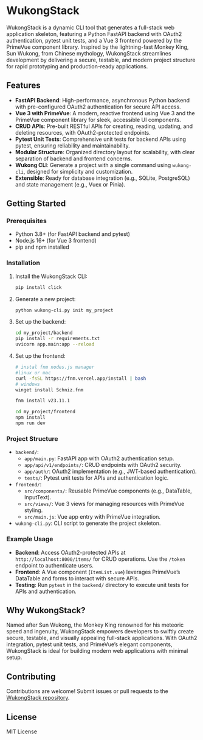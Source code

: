 # WukongStack

WukongStack is a dynamic CLI tool that generates a full-stack web application skeleton, featuring a Python FastAPI backend with OAuth2 authentication, pytest unit tests, and a Vue 3 frontend powered by the PrimeVue component library. Inspired by the lightning-fast Monkey King, Sun Wukong, from Chinese mythology, WukongStack streamlines development by delivering a secure, testable, and modern project structure for rapid prototyping and production-ready applications.

## Features

- **FastAPI Backend**: High-performance, asynchronous Python backend with pre-configured OAuth2 authentication for secure API access.
- **Vue 3 with PrimeVue**: A modern, reactive frontend using Vue 3 and the PrimeVue component library for sleek, accessible UI components.
- **CRUD APIs**: Pre-built RESTful APIs for creating, reading, updating, and deleting resources, with OAuth2-protected endpoints.
- **Pytest Unit Tests**: Comprehensive unit tests for backend APIs using pytest, ensuring reliability and maintainability.
- **Modular Structure**: Organized directory layout for scalability, with clear separation of backend and frontend concerns.
- **Wukong CLI**: Generate a project with a single command using `wukong-cli`, designed for simplicity and customization.
- **Extensible**: Ready for database integration (e.g., SQLite, PostgreSQL) and state management (e.g., Vuex or Pinia).

## Getting Started

### Prerequisites
- Python 3.8+ (for FastAPI backend and pytest)
- Node.js 16+ (for Vue 3 frontend)
- pip and npm installed

### Installation
1. Install the WukongStack CLI:
   ```bash
   pip install click
   ```
2. Generate a new project:
   ```bash
   python wukong-cli.py init my_project
   ```
3. Set up the backend:
   ```bash
   cd my_project/backend
   pip install -r requirements.txt
   uvicorn app.main:app --reload
   ```
4. Set up the frontend:
   ```bash
   # instal fnm nodes.js manager
   #linux or mac
   curl -fsSL https://fnm.vercel.app/install | bash
   # windows
   winget install Schniz.fnm

   fnm install v23.11.1

   cd my_project/frontend
   npm install
   npm run dev
   ```

### Project Structure
- `backend/`:
  - `app/main.py`: FastAPI app with OAuth2 authentication setup.
  - `app/api/v1/endpoints/`: CRUD endpoints with OAuth2 security.
  - `app/auth/`: OAuth2 implementation (e.g., JWT-based authentication).
  - `tests/`: Pytest unit tests for APIs and authentication logic.
- `frontend/`:
  - `src/components/`: Reusable PrimeVue components (e.g., DataTable, InputText).
  - `src/views/`: Vue 3 views for managing resources with PrimeVue styling.
  - `src/main.js`: Vue app entry with PrimeVue integration.
- `wukong-cli.py`: CLI script to generate the project skeleton.

### Example Usage
- **Backend**: Access OAuth2-protected APIs at `http://localhost:8000/items/` for CRUD operations. Use the `/token` endpoint to authenticate users.
- **Frontend**: A Vue component (`ItemList.vue`) leverages PrimeVue’s DataTable and forms to interact with secure APIs.
- **Testing**: Run `pytest` in the `backend/` directory to execute unit tests for APIs and authentication.

## Why WukongStack?
Named after Sun Wukong, the Monkey King renowned for his meteoric speed and ingenuity, WukongStack empowers developers to swiftly create secure, testable, and visually appealing full-stack applications. With OAuth2 integration, pytest unit tests, and PrimeVue’s elegant components, WukongStack is ideal for building modern web applications with minimal setup.

## Contributing
Contributions are welcome! Submit issues or pull requests to the [WukongStack repository](https://github.com/your-repo/wukongstack).

## License
MIT License
